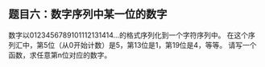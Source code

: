 ## 题目六：数字序列中某一位的数字

数字以0123456789101112131414...的格式序列化到一个字符序列中。
在这个序列汇中，第5位（从0开始计数）是5，第13位是1，第19位是4，等等。
请写一个函数，求任意第n位对应的数字。